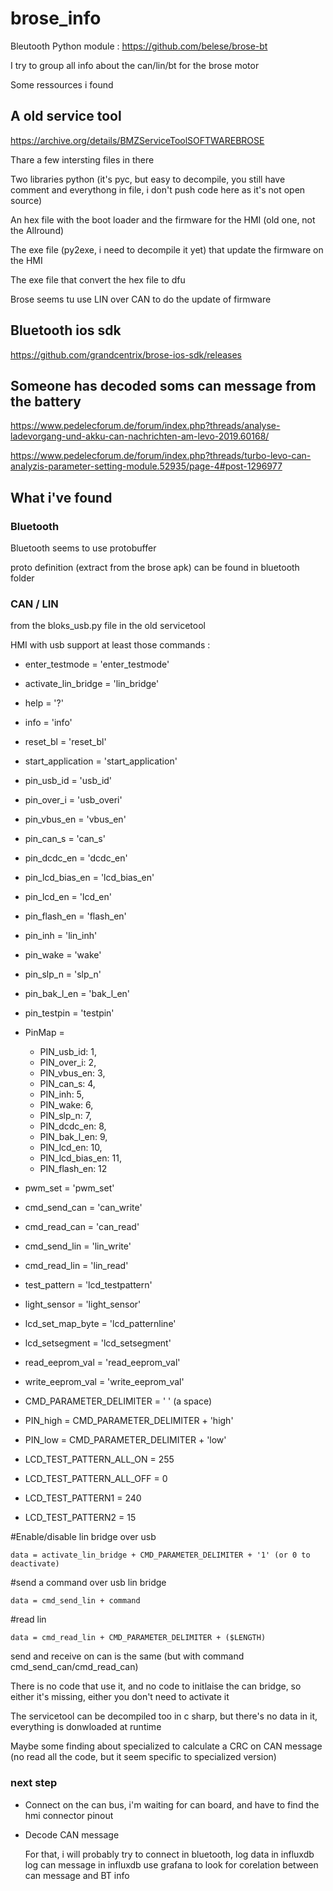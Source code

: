 # brose_info


Bleutooth Python module : https://github.com/belese/brose-bt

I try to group all info about the can/lin/bt for the brose motor

Some ressources i found

## A old service tool
https://archive.org/details/BMZServiceToolSOFTWAREBROSE

Thare a few intersting files in there

Two libraries python (it's pyc, but easy to decompile, you still have comment and everythong in file, i don't push code here as it's not open source)

An hex file with the boot loader and the firmware for the HMI (old one, not the Allround)

The exe file (py2exe, i need to decompile it yet) that update the firmware on the HMI

The exe file that convert the hex file to dfu

Brose seems tu use LIN over CAN to do the update of firmware

## Bluetooth ios sdk

https://github.com/grandcentrix/brose-ios-sdk/releases

## Someone has decoded soms can message from the battery
https://www.pedelecforum.de/forum/index.php?threads/analyse-ladevorgang-und-akku-can-nachrichten-am-levo-2019.60168/

https://www.pedelecforum.de/forum/index.php?threads/turbo-levo-can-analyzis-parameter-setting-module.52935/page-4#post-1296977

## What i've found

### Bluetooth

Bluetooth seems to use protobuffer

proto definition (extract from the brose apk) can be found in bluetooth folder

### CAN / LIN
from the bloks_usb.py file in the old servicetool

HMI with usb support at least those commands :

- enter_testmode = 'enter_testmode'
- activate_lin_bridge = 'lin_bridge'
- help = '?'
- info = 'info'
- reset_bl = 'reset_bl'
- start_application = 'start_application'
- pin_usb_id = 'usb_id'
- pin_over_i = 'usb_overi'
- pin_vbus_en = 'vbus_en'
- pin_can_s = 'can_s'
- pin_dcdc_en = 'dcdc_en'
- pin_lcd_bias_en = 'lcd_bias_en'
- pin_lcd_en = 'lcd_en'
- pin_flash_en = 'flash_en'
- pin_inh = 'lin_inh'
- pin_wake = 'wake'
- pin_slp_n = 'slp_n'
- pin_bak_l_en = 'bak_l_en'
- pin_testpin = 'testpin'
- PinMap = 
    - PIN_usb_id: 1, 
    - PIN_over_i: 2, 
    - PIN_vbus_en: 3, 
    - PIN_can_s: 4, 
    - PIN_inh: 5, 
    - PIN_wake: 6, 
    - PIN_slp_n: 7, 
    - PIN_dcdc_en: 8, 
    - PIN_bak_l_en: 9, 
    - PIN_lcd_en: 10, 
    - PIN_lcd_bias_en: 11, 
    - PIN_flash_en: 12
- pwm_set = 'pwm_set'
- cmd_send_can = 'can_write'
- cmd_read_can = 'can_read'
- cmd_send_lin = 'lin_write'
- cmd_read_lin = 'lin_read'
- test_pattern = 'lcd_testpattern'
- light_sensor = 'light_sensor'
- lcd_set_map_byte = 'lcd_patternline'
- lcd_setsegment = 'lcd_setsegment'
- read_eeprom_val = 'read_eeprom_val'
- write_eeprom_val = 'write_eeprom_val'

- CMD_PARAMETER_DELIMITER = ' ' (a space)
- PIN_high = CMD_PARAMETER_DELIMITER + 'high'
- PIN_low = CMD_PARAMETER_DELIMITER + 'low'
- LCD_TEST_PATTERN_ALL_ON = 255
- LCD_TEST_PATTERN_ALL_OFF = 0
- LCD_TEST_PATTERN1 = 240
- LCD_TEST_PATTERN2 = 15

#Enable/disable lin bridge over usb
```
data = activate_lin_bridge + CMD_PARAMETER_DELIMITER + '1' (or 0 to deactivate)
```
#send a command over usb lin bridge
```
data = cmd_send_lin + command
```
#read lin
```
data = cmd_read_lin + CMD_PARAMETER_DELIMITER + ($LENGTH)
```

send and receive on can is the same (but with command cmd_send_can/cmd_read_can)

There is no code that use it, and no code to initlaise the can bridge, so either it's missing, either you don't need to activate it

The servicetool can be decompiled too in c sharp, but there's no data in it, everything is donwloaded at runtime

Maybe some finding about specialized to calculate a CRC on CAN message (no read all the code, but it seem specific to specialized version)

### next step
- Connect on the can bus, i'm waiting for can board, and have to find the hmi connector pinout

- Decode CAN message

    For that, i will probably try to connect in bluetooth, log data in influxdb
    log can message in influxdb
    use grafana to look for corelation between can message and BT info


